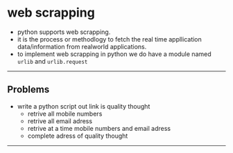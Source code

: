 # web scrapping
- python supports web scrapping. 
- it is the process or methodlogy to fetch the real time  appllication data/information from realworld applications.
- to implement web scrapping in python we do have a module named `urlib` and `urlib.request`

---
## Problems
- write a python script out link is quality thought 
  - retrive all mobile numbers
  - retrive all email adress
  - retrive at a time mobile numbers and email adress
  - complete adress of quality thought
---


